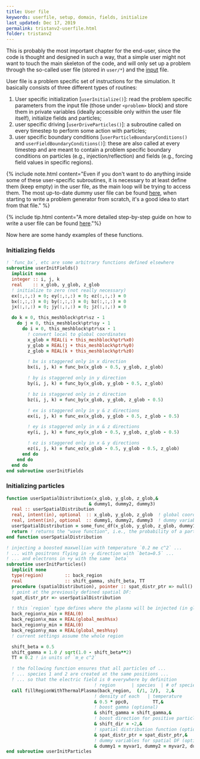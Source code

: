 ```yaml
---
title: User file
keywords: userfile, setup, domain, fields, initialize
last_updated: Dec 17, 2019
permalink: tristanv2-userfile.html
folder: tristanv2
---
```


This is probably the most important chapter for the end-user, since the code is thought and designed in such a way, that a simple user might not want to touch the main skeleton of the code, and will only set up a problem through the so-called user file (stored in `user/*`) and the [input](tristanv2-inputfile.html) file.

User file is a problem specific set of instructions for the simulation. It basically consists of three different types of routines:
1. User specific initialization [`userInitialize()`]: read the problem specific parameters from the input file (those under `<problem>` block) and store them in private variables (ideally accessible only within the user file itself), initialize fields and particles;
2. user specific driving [`userDriveParticles()`]: a subroutine called on every timestep to perform some action with particles;
3. user specific boundary conditions [`userParticleBoundaryConditions()` and `userFieldBoundaryConditions()`]: these are also called at every timestep and are meant to contain a problem specific boundary conditions on particles (e.g., injection/reflection) and fields (e.g., forcing field values in specific regions).

{% include note.html content="Even if you don't want to do anything inside some of these user-specific subroutines, it is necessary to at least define them (keep empty) in the user file, as the main loop will be trying to access them. The most up-to-date dummy user file can be found [here](https://github.com/PrincetonUniversity/tristan-v2/blob/master/user/user_dummy.F90), when starting to write a problem generator from scratch, it's a good idea to start from that file." %}

{% include tip.html content="A more detailed step-by-step guide on how to write a user file can be found [here](tristanv2-writinguserfile.html)."%}

Now here are some handy examples of these functions.

### Initializing fields

```fortran
! `func_bx`, etc are some arbitrary functions defined elsewhere
subroutine userInitFields()
  implicit none
  integer :: i, j, k
  real    :: x_glob, y_glob, z_glob
  ! initialize to zero (not really necessary)
  ex(:,:,:) = 0; ey(:,:,:) = 0; ez(:,:,:) = 0
  bx(:,:,:) = 0; by(:,:,:) = 0; bz(:,:,:) = 0
  jx(:,:,:) = 0; jy(:,:,:) = 0; jz(:,:,:) = 0

  do k = 0, this_meshblock%ptr%sz - 1
    do j = 0, this_meshblock%ptr%sy - 1
      do i = 0, this_meshblock%ptr%sx - 1
        ! convert local to global coordinates
        x_glob = REAL(i + this_meshblock%ptr%x0)
        y_glob = REAL(j + this_meshblock%ptr%y0)
        z_glob = REAL(k + this_meshblock%ptr%z0)

        ! bx is staggered only in x direction
        bx(i, j, k) = func_bx(x_glob - 0.5, y_glob, z_glob)

        ! by is staggered only in y direction
        by(i, j, k) = func_by(x_glob, y_glob - 0.5, z_glob)

        ! bz is staggered only in z direction
        bz(i, j, k) = func_by(x_glob, y_glob, z_glob - 0.5)

        ! ex is staggered only in y & z directions
        ex(i, j, k) = func_ex(x_glob, y_glob - 0.5, z_glob - 0.5)

        ! ey is staggered only in x & z directions
        ey(i, j, k) = func_ey(x_glob - 0.5, y_glob, z_glob - 0.5)

        ! ez is staggered only in x & y directions
        ez(i, j, k) = func_ez(x_glob - 0.5, y_glob - 0.5, z_glob)
      end do
    end do
  end do
end subroutine userInitFields
```

### Initializing particles

```fortran
function userSpatialDistribution(x_glob, y_glob, z_glob,&
                               & dummy1, dummy2, dummy3)
  real :: userSpatialDistribution
  real, intent(in), optional  :: x_glob, y_glob, z_glob  ! global coordinates
  real, intent(in), optional  :: dummy1, dummy2, dummy3  ! dummy variables to pass parameters
  userSpatialDistribution = some_func_df(x_glob, y_glob, z_glob, dummy1, dummy2, dummy3)
  return ! returns the "wave function", i.e., the probability of a particle at a given position
end function userSpatialDistribution

! injecting a boosted maxwellian with temperature `0.2 me c^2` ...
! ... with positrons flying in -y direction with `beta=0.5` ...
! ... and electrons in +y with the same `beta`
subroutine userInitParticles()
  implicit none
  type(region)        :: back_region
  real                :: shift_gamma, shift_beta, TT
  procedure (spatialDistribution), pointer :: spat_distr_ptr => null()
  ! point at the previously defined spatial DF:
  spat_distr_ptr => userSpatialDistribution

  ! this `region` type defines where the plasma will be injected (in global coordinates)
  back_region%x_min = REAL(0)
  back_region%x_max = REAL(global_mesh%sx)
  back_region%y_min = REAL(0)
  back_region%y_max = REAL(global_mesh%sy)
  ! current settings assume the whole region

  shift_beta = 0.5
  shift_gamma = 1.0 / sqrt(1.0 - shift_beta**2)
  TT = 0.2 ! in units of `m_e c^2`

  ! the following function ensures that all particles of ...
  ! ... species 1 and 2 are created at the same positions ...
  ! ... so that the electric field is 0 everywhere by definition
                                 ! region      | species  | # of species
  call fillRegionWithThermalPlasma(back_region,  (/1, 2/),  2,&
                                 ! density of each   | temperature
                                 & 0.5 * ppc0,         TT,&
                                 ! boost gamma (optional)
                                 & shift_gamma = shift_gamma,&
                                 ! boost direction for positive particles (optional)
                                 & shift_dir = -2,&
                                 ! spatial distribution function (optional)
                                 & spat_distr_ptr = spat_distr_ptr,&
                                 ! dummy variables for spatial DF (optional)
                                 & dummy1 = myvar1, dummy2 = myvar2, dummy3 = myvar3)
end subroutine userInitParticles
```
